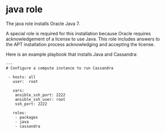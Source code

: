 # java role

The java role installs Oracle Java 7.

A special role is required for this installation because Oracle requires 
acknowledgement of a license to use Java. This role includes answers to the
APT installation process acknowledging and accepting the license.

Here is an example playbook that installs Java and Cassandra:

    ---
    # Configure a compute instance to run Cassandra

     - hosts: all
       user:  root

       vars:
        ansible_ssh_port: 2222
        ansible_ssh_user: root
        ssh_port: 2222

       roles:
        - packages
        - java
        - cassandra

